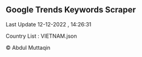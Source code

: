 

## Google Trends Keywords Scraper 
 
Last Update 12-12-2022 , 14:26:31

Country List :
VIETNAM.json



© Abdul Muttaqin 
